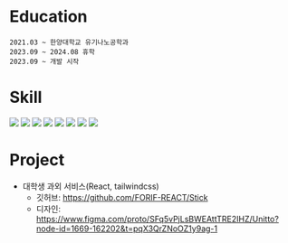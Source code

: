 # Education
```
2021.03 ~ 한양대학교 유기나노공학과
2023.09 ~ 2024.08 휴학
2023.09 ~ 개발 시작 
```

# Skill
<img src="https://img.shields.io/badge/HTML5-E34F26?style=for-the badge&logo=HTML5&logoColor=white">  <img src="https://img.shields.io/badge/CSS3-1572B6?style=for-the-badge&logo=CSS3&logoColor=white">  <img src="https://img.shields.io/badge/javascript-F7DF1E?style=for-the-badge&logo=javascript&logoColor=white">  <img src="https://img.shields.io/badge/typescript-3178C6?style=for-the-badge&logo=typescript&logoColor=white">  <img src="https://img.shields.io/badge/react-61DAFB?style=for-the-badge&logo=react&logoColor=white">  <img src="https://img.shields.io/badge/tailwindcss-06B6D4?style=for-the-badge&logo=tailwindcss&logoColor=white">  <img src="https://img.shields.io/badge/recoil-3578E5?style=for-the-badge&logo=recoil&logoColor=white">  <img src="https://img.shields.io/badge/next.js-000000?style=for-the-badge&logo=nextdotjs&logoColor=white">


# Project
- 대학생 과외 서비스(React, tailwindcss)
  - 깃허브: https://github.com/FORIF-REACT/Stick
  - 디자인: https://www.figma.com/proto/SFq5vPjLsBWEAttTRE2IHZ/Unitto?node-id=1669-162202&t=pqX3QrZNoOZ1y9ag-1

